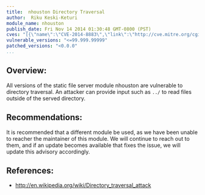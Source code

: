 ```yaml
---
title:  nhouston Directory Traversal
author:  Riku Keski-Keturi
module_name: nhouston
publish_date: Fri Nov 14 2014 01:30:48 GMT-0800 (PST)
cves: "[{\"name\":\"CVE-2014-8883\",\"link\":\"http://cve.mitre.org/cgi-bin/cvename.cgi?name=CVE-2014-8883\"}]"
vulnerable_versions: "<=99.999.99999"
patched_versions: "<0.0.0"
...
```


## Overview:

All versions of the static file server module nhouston are vulnerable to directory traversal. An attacker can provide input such as `../` to read files outside of the served directory.

## Recommendations:

It is recommended that a different module be used, as we have been unable to reacher the maintainer of this module. We will continue to reach out to them, and if an update becomes available that fixes the issue, we will update this advisory accordingly.

## References:
- http://en.wikipedia.org/wiki/Directory_traversal_attack
